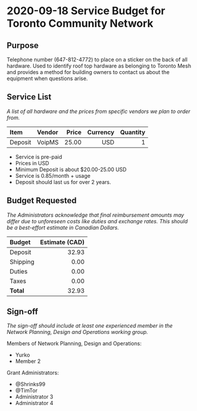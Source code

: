 # 2020-09-18 Service Budget for Toronto Community Network

## Purpose

Telephone number (647-812-4772) to place on a sticker on the back of all hardware. Used to identify roof top hardware as belonging to Toronto Mesh and provides a method for building owners to contact us about the equipment when questions arise.

## Service List

_A list of all hardware and the prices from specific vendors we plan to order from._

| Item   | Vendor   | Price | Currency | Quantity |
|:-------|:---------|------:|---------:|---------:|
| Deposit|   VoipMS | 25.00 |      USD |        1 |

- Service is pre-paid
- Prices in USD
- Minimum Deposit is about $20.00-25.00 USD
- Service is 0.85/month + usage
- Deposit should last us for over 2 years.

## Budget Requested

_The Administrators acknowledge that final reimbursement amounts may differ due to unforeseen costs like duties and exchange rates. This should be a best-effort estimate in Canadian Dollars._

| Budget    | Estimate (CAD) |
|:----------|---------------:|
| Deposit   |          32.93 |
| Shipping  |           0.00 |
| Duties    |           0.00 |
| Taxes     |           0.00 |
| **Total** |          32.93 |

## Sign-off

_The sign-off should include at least one experienced member in the Network Planning, Design and Operations working group._

Members of Network Planning, Design and Operations:
- Yurko
- Member 2

Grant Administrators:
- @Shrinks99
- @TimTor
- Administrator 3
- Administrator 4
